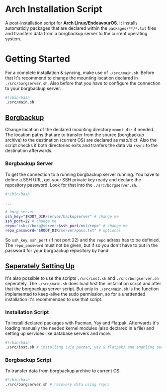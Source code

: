 # Arch Installation Script

A post-installation script for **Arch Linux/EndeavourOS**. It Installs automaticly packages that are declared within the `packages/**/*.txt` files and transfers data from a borgbackup server to the current operating system.

# Getting Started

For a complete installation & syncing, make use of `./src/main.sh`. Before that It's recommend to change the mounting location declared in `./src/borgserver.sh`. Also before that you have to configure the connection to your borgbackup server. 

```bash
#!/bin/bash
./src/main.sh
```

## <u> Borgbackup </u>

Change location of the declared mounting directory `mount_dir` if needed. The location paths that are to transfer from the source (borgbackup archive) to the destination (current OS) are declared as map/dict. Also the script checks if both directories exits and tranfers the data via `rsync` to the destination afterwards.

### Borgbackup Server

To get the connection to a running borgbackup server running. You have to define a SSH URL, get your SSH private key ready and declare the repository password. Look for that into the `./src/borgserver.sh`.

```bash
#!/bin/bash

...

# borg server
ssh_key="$ROOT_DIR/server/backupserver" # change me
ssh_port=22 # change me
repo="ssh://borg@server:$ssh_port/mnt/repo" # change me
repo_password="$ROOT_DIR/server/pass.txt" # optional
```

So `ssh_key`, `ssh_port` (if not port 22) and the `repo` adress has to be definied. The `repo_password` must not be given, but if so you don't have to put in the password for your borgbackup repository by hand.

## <u> Seperately Setting Up </u>

It's also possible to use the scripts `./src/inst.sh` and `./src/borgserver.sh` seperately. The `./src/main.sh` does load first the installation script and after that the borgbackup server script. But only in `./src/main.sh` is the function implemented to keep-alive the sudo permission, so for a unattended installation it's recommended to use that script.

### Installation Script

To install declared packages with Pacman, Yay and Flatpak. Afterwards it's loading manually the needed kernel modules (also declared in a file) and setting up services like database servers and more. 

```bash
#!/bin/bash
./src/inst.sh # installing (via pacman, yay & flatpak) and enabling services
```

### Borgbackup Script

To transfer data from borgbackup archive to current OS.

```bash
#!/bin/bash
./src/borgserver.sh # recovery data using rsync
```